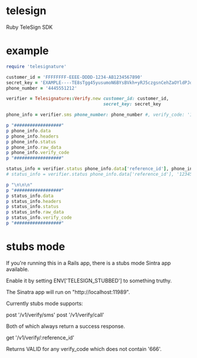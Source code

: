 telesign
=============

Ruby TeleSign SDK

example
=============
```ruby
require 'telesignature'

customer_id = 'FFFFFFFF-EEEE-DDDD-1234-AB1234567890'
secret_key = 'EXAMPLE----TE8sTgg45yusumoN6BYsBVkh+yRJ5czgsnCehZaOYldPJdmFh6NeX8kunZ2zU1YWaUw/0wV6xfw=='
phone_number = '4445551212'

verifier = Telesignature::Verify.new customer_id: customer_id,
                                     secret_key: secret_key

phone_info = verifier.sms phone_number: phone_number #, verify_code: '12345'

p "##################"
p phone_info.data
p phone_info.headers
p phone_info.status
p phone_info.raw_data
p phone_info.verify_code
p "##################"

status_info = verifier.status phone_info.data['reference_id'], phone_info.verify_code
# status_info = verifier.status phone_info.data['reference_id'], '12345'

p "\n\n\n"
p "##################"
p status_info.data
p status_info.headers
p status_info.status
p status_info.raw_data
p status_info.verify_code
p "##################"
```

stubs mode
=============
If you're running this in a Rails app, there is a stubs mode Sintra app available.

Enable it by setting ENV['TELESIGN_STUBBED'] to something truthy.

The Sinatra app will run on "http://localhost:11989".

Currently stubs mode supports:

post '/v1/verify/sms'
post '/v1/verify/call'

Both of which always return a success response.

get '/v1/verify/:reference_id'

Returns VALID for any verify_code which does not contain '666'.
